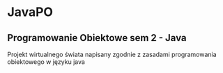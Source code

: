 # JavaPO
## Programowanie Obiektowe sem 2 - Java
Projekt wirtualnego świata napisany zgodnie z zasadami programowania obiektowego w języku java
